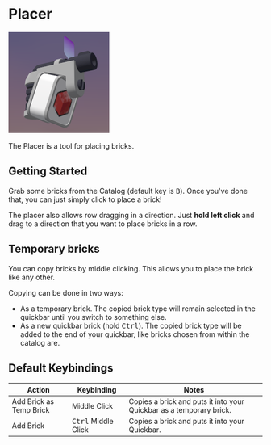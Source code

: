 # Placer

![Placer](../../assets/chapter_2/tools/placer.png)

The Placer is a tool for placing bricks.

## Getting Started

Grab some bricks from the Catalog (default key is <kbd>B</kbd>). Once you've done that, you can just simply click to place a brick!

The placer also allows row dragging in a direction. Just **hold left click** and drag to a direction that you want to place bricks in a row.

## Temporary bricks

You can copy bricks by middle clicking. This allows you to place the brick like any other.

Copying can be done in two ways:
- As a temporary brick. The copied brick type will remain selected in the quickbar until you switch to something else.
- As a new quickbar brick (hold <kbd>Ctrl</kbd>). The copied brick type will be added to the end of your quickbar, like bricks chosen from within the catalog are.

## Default Keybindings

| Action                  | Keybinding                   | Notes                                                               |
|-------------------------|------------------------------|---------------------------------------------------------------------|
| Add Brick as Temp Brick | Middle Click                 | Copies a brick and puts it into your Quickbar as a temporary brick. |
| Add Brick               | <kbd>Ctrl</kbd> Middle Click | Copies a brick and puts it into your Quickbar.                      |
